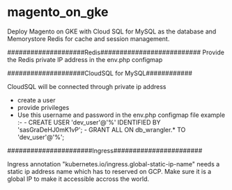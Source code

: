 # magento_on_gke
Deploy Magento on GKE with Cloud SQL for MySQL as the database and Memorystore Redis for cache and session management.

####################Redis##########################
Provide the Redis private IP address in the env.php configmap

####################CloudSQL for MySQL############

CloudSQL will be connected through private ip address
 - create a user 
 - provide privileges
 - Use this username and password in the env.php configmap file 
example :-
        - CREATE USER 'dev_user'@'%' IDENTIFIED BY 'sasGraDeHJ0mK1vP';
        - GRANT ALL ON db_wrangler.* TO 'dev_user'@'%';

######################Ingress#######################

Ingress annotation "kubernetes.io/ingress.global-static-ip-name" needs a static ip address name which has to reserved on GCP. Make sure it is a global IP to make it accessible accross the world.


